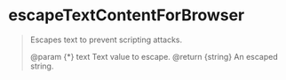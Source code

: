 escapeTextContentForBrowser
========
 > Escapes text to prevent scripting attacks.
 >
 > @param {*} text Text value to escape.
 > @return {string} An escaped string.
 